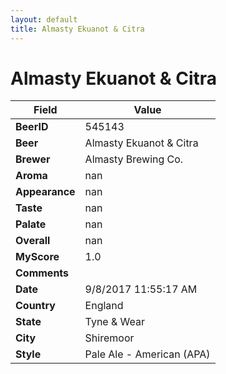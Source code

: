 ```yaml
---
layout: default
title: Almasty Ekuanot & Citra
---
```


# Almasty Ekuanot & Citra

| Field         | Value     |
|---------------|-----------|
| **BeerID** | 545143 |
| **Beer** | Almasty Ekuanot & Citra |
| **Brewer** | Almasty Brewing Co. |
| **Aroma** | nan |
| **Appearance** | nan |
| **Taste** | nan |
| **Palate** | nan |
| **Overall** | nan |
| **MyScore** | 1.0 |
| **Comments** |   |
| **Date** | 9/8/2017 11:55:17 AM |
| **Country** | England |
| **State** | Tyne &amp; Wear |
| **City** | Shiremoor |
| **Style** | Pale Ale - American (APA) |
